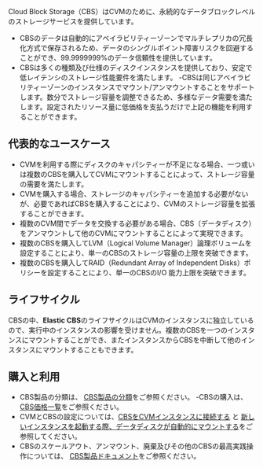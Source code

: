 Cloud Block Storage（CBS）はCVMのために、永続的なデータブロックレベルのストレージサービスを提供しています。

- CBSのデータは自動的にアベイラビリティーゾーンでマルチレプリカの冗長化方式で保存されるため、データのシングルポイント障害リスクを回避することができ、99.9999999%のデータ信頼性を提供しています。
- CBSは多くの種類及び仕様のディスクインスタンスを提供しており、安定で低レイテンシのストレージ性能要件を満たします。
-CBSは同じアベイラビリティーゾーンのインスタンスでマウント/アンマウントすることをサポートします。数分でストレージ容量を調整できるため、多様なデータ需要を満たします。設定されたリソース量に低価格を支払うだけで上記の機能を利用することができます。


## 代表的なユースケース
- CVMを利用する際にディスクのキャパシティーが不足になる場合、一つ或いは複数のCBSを購入してCVMにマウントすることによって、ストレージ容量の需要を満たします。
- CVMを購入する場合、ストレージのキャパシティーを追加する必要がないが、必要であればCBSを購入することにより、CVMのストレージ容量を拡張することができます。
- 複数のCVM間でデータを交換する必要がある場合、CBS（データディスク）をアンマウントして他のCVMにマウントすることによって実現できます。
- 複数のCBSを購入してLVM（Logical Volume Manager）論理ボリュームを設定することにより、単一のCBSのストレージ容量の上限を突破できます。
- 複数のCBSを購入してRAID（Redundant Array of Independent Disks）ポリシーを設定することにより、単一のCBSのI/O 能力上限を突破できます。


## ライフサイクル
CBSの中、**Elastic CBS**のライフサイクルはCVMのインスタンスに独立しているので、実行中のインスタンスの影響を受けません。複数のCBSを一つのインスタンスにマウントすることができ、またインスタンスからCBSを中断して他のインスタンスにマウントすることもできます。

## 購入と利用
- CBS製品の分類は、 [CBS製品の分類](/doc/product/362/2353)をご参照ください。
-CBSの購入は、[CBS価格一覧](/doc/product/362/2413)をご参照ください。
- CVMとCBSの設定については、[CBSをCVMインスタンスに接続する](/doc/product/362/2922#2.-.E6.8C.82.E8.BD.BD.E5.BC.B9.E6.80.A7.E4.BA.91.E7.A1.AC.E7.9B.98) と [新しいインスタンスを起動する際、データディスクが自動的にマウントする](/doc/product/362/7871)をご参照してください。
- CBSのスケールアウト、アンマウント、廃棄及びその他のCBSの最高実践操作については、 [CBS製品ドキュメント](https://cloud.tencent.com/document/product/362)をご参照ください。
